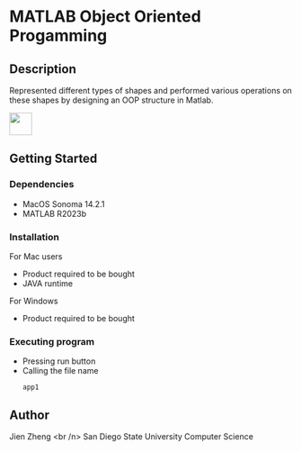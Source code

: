 # MATLAB Object Oriented Progamming

## Description

Represented different types of shapes and performed various operations on these shapes by designing an OOP structure in Matlab.

<code><img height="40" src="https://upload.wikimedia.org/wikipedia/commons/2/21/Matlab_Logo.png"></code>

## Getting Started

### Dependencies

* MacOS Sonoma 14.2.1
* MATLAB R2023b

### Installation

For Mac users
* Product required to be bought
* JAVA runtime

For Windows
* Product required to be bought

### Executing program

* Pressing run button
* Calling the file name
  ```
  app1
  ```

## Author

Jien Zheng <br /n>
San Diego State University Computer Science
